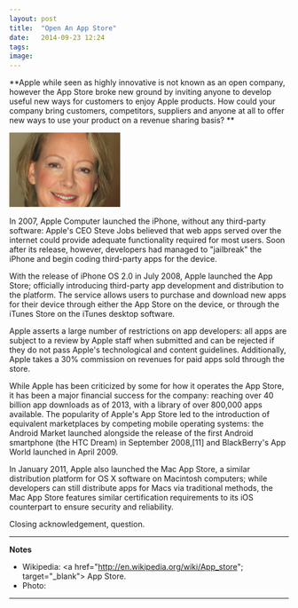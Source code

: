 ```yaml
---
layout: post
title:  "Open An App Store"
date:   2014-09-23 12:24
tags: 
image:
---
```


**Apple while seen as highly innovative is not known as an open company, however the App Store broke new ground by inviting anyone to develop useful new ways for customers to enjoy Apple products. How could your company bring customers, competitors, suppliers and anyone at all to offer new ways to use your product on a revenue sharing basis? **

![](/libb/images/lynda-gratton.png)

In 2007, Apple Computer launched the iPhone, without any third-party software: Apple's CEO Steve Jobs believed that web apps served over the internet could provide adequate functionality required for most users. Soon after its release, however, developers had managed to "jailbreak" the iPhone and begin coding third-party apps for the device.

With the release of iPhone OS 2.0 in July 2008, Apple launched the App Store; officially introducing third-party app development and distribution to the platform. The service allows users to purchase and download new apps for their device through either the App Store on the device, or through the iTunes Store on the iTunes desktop software. 

Apple asserts a large number of restrictions on app developers: all apps are subject to a review by Apple staff when submitted and can be rejected if they do not pass Apple's technological and content guidelines. Additionally, Apple takes a 30% commission on revenues for paid apps sold through the store. 

While Apple has been criticized by some for how it operates the App Store, it has been a major financial success for the company: reaching over 40 billion app downloads as of 2013, with a library of over 800,000 apps available. The popularity of Apple's App Store led to the introduction of equivalent marketplaces by competing mobile operating systems: the Android Market launched alongside the release of the first Android smartphone (the HTC Dream) in September 2008,[11] and BlackBerry's App World launched in April 2009. 

In January 2011, Apple also launched the Mac App Store, a similar distribution platform for OS X software on Macintosh computers; while developers can still distribute apps for Macs via traditional methods, the Mac App Store features similar certification requirements to its iOS counterpart to ensure security and reliability.

Closing acknowledgement, question.
__________________
<b>Notes</b>  
* Wikipedia: <a href="http://en.wikipedia.org/wiki/App_store"; target="_blank"> App Store. </a>
* Photo: 

__________________







